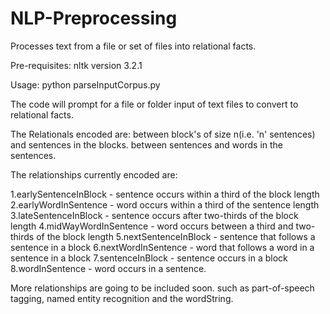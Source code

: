 # NLP-Preprocessing
Processes text from a file or set of files into relational facts.

Pre-requisites: nltk version 3.2.1

Usage:
python parseInputCorpus.py

The code will prompt for a file or folder input of text files to convert to relational facts.

The Relationals encoded are:
between block's of size n(i.e. 'n' sentences) and sentences in the blocks.
between sentences and words in the sentences.

The relationships currently encoded are:

1.earlySentenceInBlock - sentence occurs within a third of the block length
2.earlyWordInSentence - word occurs within a third of the sentence length
3.lateSentenceInBlock - sentence occurs after two-thirds of the block length
4.midWayWordInSentence - word occurs between a third and two-thirds of the block length
5.nextSentenceInBlock - sentence that follows a sentence in a block
6.nextWordInSentence - word that follows a word in a sentence in a block
7.sentenceInBlock - sentence occurs in a block
8.wordInSentence - word occurs in a sentence.

More relationships are going to be included soon. such as part-of-speech tagging, named entity recognition and the wordString.
